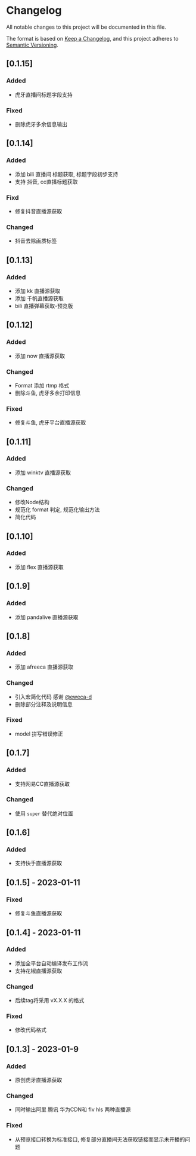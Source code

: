 # Changelog

All notable changes to this project will be documented in this file.

The format is based on [Keep a Changelog](https://keepachangelog.com/en/1.0.0/),
and this project adheres to [Semantic Versioning](https://semver.org/spec/v2.0.0.html).

## [0.1.15]

### Added
- 虎牙直播间标题字段支持

### Fixed
- 删除虎牙多余信息输出

## [0.1.14]

### Added

- 添加 bili 直播间 标题获取, 标题字段初步支持
- 支持 抖音, cc直播标题获取

### Fixd

- 修复抖音直播源获取

### Changed

- 抖音去除画质标签


## [0.1.13]

### Added

- 添加 kk 直播源获取
- 添加 千帆直播源获取
- bili 直播弹幕获取-预览版

## [0.1.12]

### Added

- 添加 now 直播源获取

### Changed

- Format 添加 rtmp 格式
- 删除斗鱼, 虎牙多余打印信息

### Fixed

- 修复斗鱼, 虎牙平台直播源获取


## [0.1.11]

### Added

- 添加 winktv 直播源获取

### Changed

- 修改Node结构
- 规范化 format 判定, 规范化输出方法
- 简化代码


## [0.1.10]

### Added

- 添加 flex 直播源获取

## [0.1.9]

### Added

- 添加 pandalive 直播源获取

## [0.1.8]

### Added

- 添加 afreeca 直播源获取

### Changed

- 引入宏简化代码 感谢 [@eweca-d](https://github.com/eweca-d)
- 删除部分注释及说明信息

### Fixed

- model 拼写错误修正



## [0.1.7]

### Added

- 支持网易CC直播源获取

### Changed

- 使用 `super` 替代绝对位置

## [0.1.6]

### Added

- 支持快手直播源获取

## [0.1.5] - 2023-01-11

### Fixed

- 修复斗鱼直播源获取


## [0.1.4] - 2023-01-11

### Added

- 添加全平台自动编译发布工作流
- 支持花椒直播源获取

### Changed

- 后续tag将采用 vX.X.X 的格式

### Fixed

- 修改代码格式


## [0.1.3] - 2023-01-9

### Added

- 原创虎牙直播源获取

### Changed

- 同时输出阿里 腾讯 华为CDN和 flv hls 两种直播源

### Fixed

- 从预览接口转换为标准接口, 修复部分直播间无法获取链接而显示未开播的问题